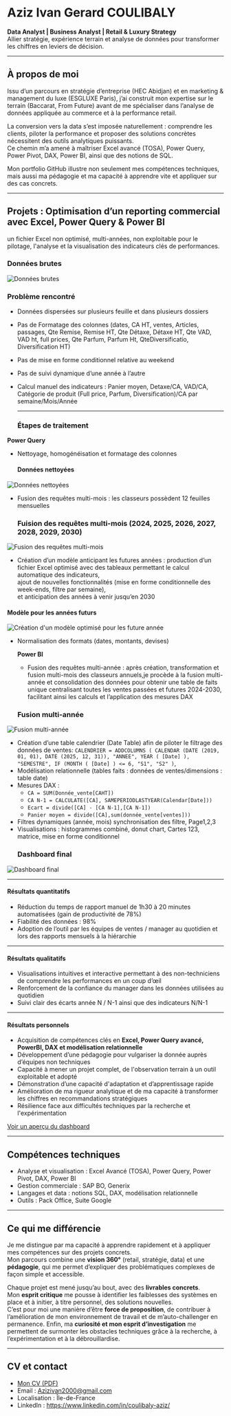 # Aziz Ivan Gerard COULIBALY  

**Data Analyst | Business Analyst | Retail & Luxury Strategy**  
Allier stratégie, expérience terrain et analyse de données pour transformer les chiffres en leviers de décision.  

---

## À propos de moi  
Issu d’un parcours en stratégie d’entreprise (HEC Abidjan) et en marketing & management du luxe (ESGLUXE Paris), j’ai construit mon expertise sur le terrain (Baccarat, From Future) avant de me spécialiser dans l’analyse de données appliquée au commerce et à la performance retail.  

La conversion vers la data s’est imposée naturellement : comprendre les clients, piloter la performance et proposer des solutions concrètes nécessitent des outils analytiques puissants.  
Ce chemin m’a amené à maîtriser Excel avancé (TOSA), Power Query, Power Pivot, DAX, Power BI, ainsi que des notions de SQL.  

Mon portfolio GitHub illustre non seulement mes compétences techniques, mais aussi ma pédagogie et ma capacité à apprendre vite et appliquer sur des cas concrets.  

---

## Projets : Optimisation d’un reporting commercial avec Excel, Power Query & Power BI   
un fichier Excel non optimisé, multi-années, non exploitable pour le pilotage, l'analyse et la visualisation des indicateurs clés de performances.
### Données brutes  
![Données brutes](https://github.com/azizivan2000-crypto/AZIZ-COULIBALY/blob/5bd970744b8b89af5dc5cf5ed8c22d68de102cf4/Images/Capture%20Donne%CC%81e%20a%CC%80%20nettoyer.JPG)  
 

### Problème rencontré 
- Données dispersées sur plusieurs feuille et dans plusieurs dossiers
- Pas de Formatage des colonnes (dates, CA HT, ventes, Articles,  passages, Qte Remise, Remise HT, Qte Détaxe, Détaxe HT, Qte VAD, VAD ht, full prices, Qte Parfum, Parfum Ht, QteDiversificatio, Diversification HT)
- Pas de mise en forme conditionnel relative au weekend
- Pas de suivi dynamique d’une année à l’autre
- Calcul manuel des indicateurs : Panier moyen, Detaxe/CA, VAD/CA, Catégorie de produit (Full price, Parfum, Diversification)/CA par semaine/Mois/Année
  
  ---
  
  ### Étapes de traitement 
 **Power Query**  
- Nettoyage, homogénéisation et formatage des colonnes
  #### Données nettoyées  
![Données nettoyées](https://github.com/azizivan2000-crypto/AZIZ-COULIBALY/blob/f549ca6f097c08d514bdde162c7ac3a5cc0a4ffb/Images/Power%20query%20nettoyage.JPG) 
- Fusion des requêtes multi-mois : les classeurs possèdent 12 feuilles mensuelles
  ### Fuision des requêtes multi-mois (2024, 2025, 2026, 2027, 2028, 2029, 2030)
![Fusion des requêtes multi-mois](https://github.com/azizivan2000-crypto/AZIZ-COULIBALY/blob/99fd1f30b7feaaf1c4230377adb4a8ad338d57e7/Images/Capture%20fusion%20multi%20mois%202024.JPG)  
- Création d’un modèle anticipant les futures années : production d’un fichier Excel optimisé avec des tableaux permettant le calcul automatique des indicateurs,  
  ajout de nouvelles fonctionnalités (mise en forme conditionnelle des week-ends, filtre par semaine),  
  et anticipation des années à venir jusqu’en 2030
 #### Modèle pour les années futurs
![Création d'un modèle optimisé pour les future année](https://github.com/azizivan2000-crypto/AZIZ-COULIBALY/blob/03991317c3aec3d187def326df32d657871abba1/Images/Capture%20Fichier%20excel%20optimise%CC%81.JPG)   
- Normalisation des formats (dates, montants, devises)

  **Power BI**
  - Fusion des requêtes multi-année : après création, transformation et fusion multi-mois des classeurs annuels,je procède à la fusion multi-année et consolidation des données
  pour obtenir une table de faits unique centralisant toutes les ventes passées et futures 2024-2030, facilitant ainsi les calculs et l’application des mesures DAX
  ### Fusion multi-année 
![Fusion multi-année](Optimisation%20du%20reporting%20Baccarat/images/dashboard_final.png) 
- Création d’une table calendrier (Date Table) afin de piloter le filtrage des données de ventes:
  `CALENDRIER =
ADDCOLUMNS (
    CALENDAR (DATE (2019, 01, 01), DATE (2025, 12, 31)),
    "ANNEE", YEAR ( [Date] ),
    "SEMESTRE", IF (MONTH ( [Date] ) <= 6, "S1", "S2" )`,
- Modélisation relationnelle (tables faits : données de ventes/dimensions : table date)  
- Mesures DAX :  
  - `CA = SUM(Donnée_vente[CAHT])`  
  - `CA N-1 = CALCULATE([CA], SAMEPERIODLASTYEAR(Calendar[Date]))` 
  - `Ecart = divide([CA] - [CA N-1],[CA N-1])`
  - `Panier moyen = divide([CA],sum(donnée_vente[ventes]))`
- Filtres dynamiques (année, mois) synchronisation des filtre, Page1,2,3 
- Visualisations : histogrammes combiné,  donut chart, Cartes 123, matrice, mise en forme conditionnel
  ### Dashboard final  
![Dashboard final](Optimisation%20du%20reporting%20Baccarat/images/dashboard_final.png) 

   ---
  
#### Résultats quantitatifs  
- Réduction du temps de rapport manuel de 1h30 à 20 minutes automatisées (gain de productivité de 78%)
- Fiabilité des données : 98%
- Adoption de l’outil par les équipes de ventes / manager au quotidien et lors des rapports mensuels à la hiérarchie

---

#### Résultats qualitatifs   
- Visualisations intuitives et interactive permettant à des non-techniciens de comprendre les performances en un coup d’œil 
- Renforcement de la confiance du manager dans les données utilisées au quotidien
- Suivi clair des écarts année N / N-1 ainsi que des indicateurs N/N-1

---

#### Résultats personnels  
- Acquisition de compétences clés en **Excel, Power Query avancé, PowerBI, DAX et modélisation relationnelle**  
- Développement d’une pédagogie pour vulgariser la donnée auprès d’équipes non techniques  
- Capacité à mener un projet complet, de l'observation terrain à un outil exploitable et adopté  
- Démonstration d’une capacité d'adaptation et d’apprentissage rapide 
- Amélioration de ma rigueur analytique et de ma capacité à transformer les chiffres en recommandations stratégiques
- Résilience face aux difficultés techniques par la recherche et l'expérimentation


[Voir un aperçu du dashboard](#docs/screenshot.png)  

---

## Compétences techniques  
- Analyse et visualisation : Excel Avancé (TOSA), Power Query, Power Pivot, DAX, Power BI  
- Gestion commerciale : SAP BO, Generix  
- Langages et data : notions SQL, DAX, modélisation relationnelle  
- Outils : Pack Office, Suite Google  



---

## Ce qui me différencie  

Je me distingue par ma capacité à apprendre rapidement et à appliquer mes compétences sur des projets concrets.  
Mon parcours combine une **vision 360°** (retail, stratégie, data) et une **pédagogie**, qui me permet d’expliquer des problématiques complexes de façon simple et accessible.  

Chaque projet est mené jusqu’au bout, avec des **livrables concrets**.  
Mon **esprit critique** me pousse à identifier les faiblesses des systèmes en place et à initier, à titre personnel, des solutions nouvelles.  
C’est pour moi une manière d’être **force de proposition**, de contribuer à l’amélioration de mon environnement de travail et de m’auto-challenger en permanence. 
Enfin, ma **curiosité et mon esprit d’investigation** me permettent de surmonter les obstacles techniques grâce à la recherche, à l’expérimentation et à la débrouillardise.   


---

## CV et contact  
- [Mon CV (PDF)](../CV%20aziz%20Coulibaly.pdf)  
- Email : [Azizivan2000@gmail.com](mailto:Azizivan2000@gmail.com)  
- Localisation : Île-de-France  
- LinkedIn : https://www.linkedin.com/in/coulibaly-aziz/

